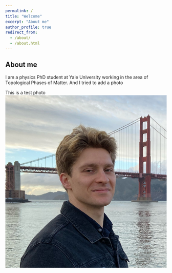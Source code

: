 ```yaml
---
permalink: /
title: "Welcome"
excerpt: "About me"
author_profile: true
redirect_from: 
  - /about/
  - /about.html
---
```


## About me

I am a physics PhD student at Yale University working in the area of Topological Phases of Matter. And I tried to add a photo

This is a test photo
![Joe in SF](IMG_9284.JPG)
